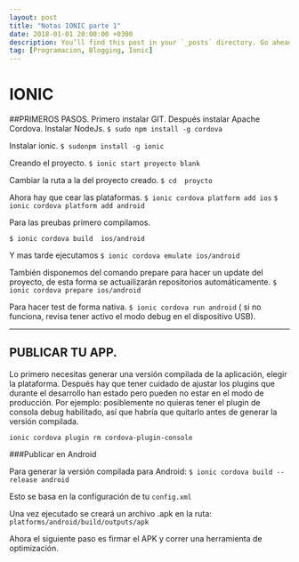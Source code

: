 ```yaml
---
layout: post
title: "Notas IONIC parte 1"
date: 2018-01-01 20:00:00 +0300
description: You’ll find this post in your `_posts` directory. Go ahead and edit it and re-build the site to see your changes. # Add post description (optional)
tag: [Programacion, Blogging, Ionic]
---
```



# IONIC

##PRIMEROS PASOS.
Primero instalar GIT.
Después instalar Apache Cordova.
Instalar NodeJs.
 `$ sudo npm install -g cordova`

Instalar ionic.
`$ sudonpm install -g ionic`

Creando el proyecto.
`$ ionic start proyecto blank`

Cambiar la ruta a la del proyecto creado.
`$ cd  proycto`

Ahora hay que cear las plataformas.
`$ ionic cordova platform add ios`
`$ ionic cordova platform add android`


Para las preubas primero compilamos.

`$ ionic cordova build  ios/android`

Y mas tarde ejecutamos
`$ ionic cordova emulate ios/android`

También disponemos del comando prepare para hacer un update del proyecto, de esta forma se actuailizarán repositorios automáticamente.
`$ ionic cordova prepare ios/android`

Para hacer test de forma nativa.
`$ ionic cordova run android`
( si no funciona, revisa tener activo el modo debug en el dispositivo USB).
________________________________________________________
## PUBLICAR TU APP.

Lo primero necesitas generar una versión compilada de la aplicación, elegir la plataforma.
Después hay que tener cuidado de ajustar los plugins que durante el desarrollo han estado pero pueden no estar en el modo de producción.
Por ejemplo: posiblemente no quieras tener el plugin de consola debug habilitado, así que habría que quitarlo antes de generar la versión compilada.

`ionic cordova plugin rm cordova-plugin-console`


###Publicar en Android

Para generar la versión compilada para Android: 
`$ ionic cordova build --release android`

Esto se basa en la configuración de tu `config.xml` 

Una vez ejecutado se creará un archivo .apk en la ruta:
`platforms/android/build/outputs/apk`

Ahora el siguiente paso es firmar el APK y correr una herramienta de optimización.
